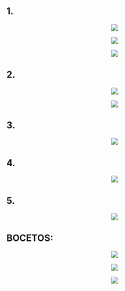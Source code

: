 ## 1.

<p align="center"> <img src=https://github.com/user-attachments/assets/e875e07a-3e50-4644-9a84-1310505703df> </p>

<p align="center"> <img src=https://github.com/user-attachments/assets/a4b74f89-c562-4cda-9dd4-fff3877fdcef> </p>

<p align="center"> <img src=https://github.com/user-attachments/assets/cee24429-6d2f-4146-90bf-89c8ba4c7889> </p>


## 2.

<p align="center"> <img src=https://github.com/user-attachments/assets/392125a2-6aa5-4ae1-8fd6-d3be3ebd513f> </p>


<p align="center"> <img src=https://github.com/user-attachments/assets/bc7eb210-a141-4356-9a0d-0354b77a4835> </p>




## 3.

<p align="center"> <img src=https://github.com/user-attachments/assets/3032fb23-4e4c-462d-a003-6e465d45efc8> </p>



## 4.

<p align="center"> <img src=https://github.com/user-attachments/assets/b45b7327-4724-4c97-9823-2ee0509dc4e2> </p>





## 5.
<p align="center"> <img src=https://github.com/user-attachments/assets/5a7feb61-68ca-473a-bb69-edcdcb3f30e2> </p>

## BOCETOS:

<p align="center"> <img src=https://github.com/user-attachments/assets/9c0f0dd9-f57b-40a2-b0e7-e32bad4e3b4b> </p>

<p align="center"> <img src=https://github.com/user-attachments/assets/cddbd8b9-81e4-425f-a452-7a8642713b7c> </p>

<p align="center"> <img src=https://github.com/user-attachments/assets/d61c08b6-2604-426b-a159-3c9b46a10969> </p>



